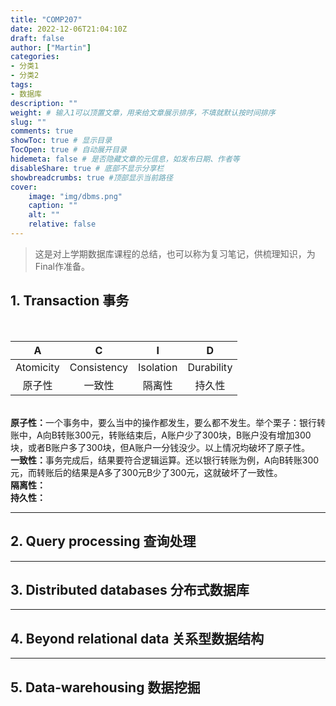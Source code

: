 ```yaml
---
title: "COMP207"
date: 2022-12-06T21:04:10Z
draft: false
author: ["Martin"]
categories: 
- 分类1
- 分类2
tags: 
- 数据库
description: ""
weight: # 输入1可以顶置文章，用来给文章展示排序，不填就默认按时间排序
slug: ""
comments: true
showToc: true # 显示目录
TocOpen: true # 自动展开目录
hidemeta: false # 是否隐藏文章的元信息，如发布日期、作者等
disableShare: true # 底部不显示分享栏
showbreadcrumbs: true #顶部显示当前路径
cover:
    image: "img/dbms.png"
    caption: ""
    alt: ""
    relative: false
---
```

> 这是对上学期数据库课程的总结，也可以称为复习笔记，供梳理知识，为Final作准备。
<h2>1. Transaction 事务</h2>
</br>

| A | C | I | D |
| :----: | :-----------: | :----: | :-----------: |
| Atomicity | Consistency | Isolation | Durability |
| 原子性 | 一致性 | 隔离性 | 持久性 |

</br>
<b>原子性：</b>一个事务中，要么当中的操作都发生，要么都不发生。举个栗子：银行转账中，A向B转账300元，转账结束后，A账户少了300块，B账户没有增加300块，或者B账户多了300块，但A账户一分钱没少。以上情况均破坏了原子性。
</br>
<b>一致性：</b>事务完成后，结果要符合逻辑运算。还以银行转账为例，A向B转账300元，而转账后的结果是A多了300元B少了300元，这就破坏了一致性。
</br>
<b>隔离性：</b>
</br>
<b>持久性：</b>

***
<h2>2. Query processing 查询处理</h2>

***
<h2>3. Distributed databases 分布式数据库</h2>

***
<h2>4. Beyond relational data 关系型数据结构</h2>

***
<h2>5. Data-warehousing 数据挖掘</h2>